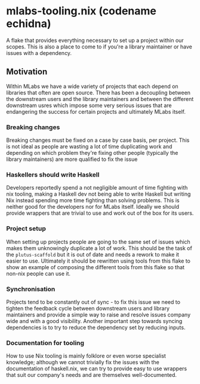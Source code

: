 # mlabs-tooling.nix (codename echidna)

A flake that provides everything necessary to set up a project within our scopes. This is also a place to come to if you're a library maintainer or have issues with a dependency. 

## Motivation

Within MLabs we have a wide variety of projects that each depend on libraries that often are open source. There has been a decoupling between the downstream users and the library maintainers and between the different downstream usres which impose some very serious issues that are endangering the success for certain projects and ultimately MLabs itself. 

### Breaking changes 

Breaking changes must be fixed on a case by case basis, per project. This is not ideal as people are wasting a lot of time duplicating work and depending on which problem they're fixing other people (typically the library maintainers) are more qualified to fix the issue

### Haskellers should write Haskell 

Developers reportedly spend a not negligible amount of time fighting with nix tooling, making a Haskell dev not being able to write Haskell but writing Nix instead spending more time fighting than solving problems. This is neither good for the developers nor for MLabs itself. Ideally we should provide wrappers that are trivial to use and work out of the box for its users.

### Project setup

When setting up projects people are going to the same set of issues which makes them unknowingly duplicate a lot of work. This should be the task of the `plutus-scaffold` but it is out of date and needs a rework to make it easier to use. Ultimately it should be rewritten using tools from this flake to show an example of composing the different tools from this flake so that non-nix people can use it. 

### Synchronisation

Projects tend to be constantly out of sync - to fix this issue we need to tighten the feedback cycle between downstream users and library maintainers and provide a simple way to raise and resolve issues company wide and with a good visibility. Another important step towards syncing dependencies is to try to reduce the dependency set by reducing inputs. 

### Documentation for tooling 

How to use Nix tooling is mainly folklore or even worse specialist knowledge; although we cannot trivially fix the issues with the documentation of haskell.nix, we can try to provide easy to use wrappers that suit our company's needs and are themselves well-documented. 

